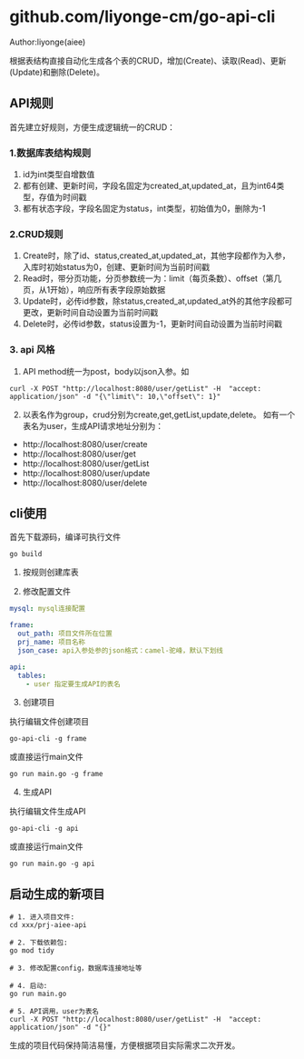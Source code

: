 # github.com/liyonge-cm/go-api-cli

Author:liyonge(aiee)

根据表结构直接自动化生成各个表的CRUD，增加(Create)、读取(Read)、更新(Update)和删除(Delete)。

## API规则
首先建立好规则，方便生成逻辑统一的CRUD：

### 1.数据库表结构规则
1. id为int类型自增数值
2. 都有创建、更新时间，字段名固定为created_at,updated_at，且为int64类型，存值为时间戳
3. 都有状态字段，字段名固定为status，int类型，初始值为0，删除为-1

### 2.CRUD规则
1. Create时，除了id、status,created_at,updated_at，其他字段都作为入参，入库时初始status为0，创建、更新时间为当前时间戳
2. Read时，带分页功能，分页参数统一为：limit（每页条数）、offset（第几页，从1开始），响应所有表字段原始数据
3. Update时，必传id参数，除status,created_at,updated_at外的其他字段都可更改，更新时间自动设置为当前时间戳
4. Delete时，必传id参数，status设置为-1，更新时间自动设置为当前时间戳

### 3. api 风格
1. API method统一为post，body以json入参。如
```shell
curl -X POST "http://localhost:8080/user/getList" -H  "accept: application/json" -d "{\"limit\": 10,\"offset\": 1}" 
```
2. 以表名作为group，crud分别为create,get,getList,update,delete。
如有一个表名为user，生成API请求地址分别为：
- http://localhost:8080/user/create 
- http://localhost:8080/user/get 
- http://localhost:8080/user/getList 
- http://localhost:8080/user/update 
- http://localhost:8080/user/delete 


## cli使用

首先下载源码，编译可执行文件
```shell
go build
```

1. 按规则创建库表

2. 修改配置文件
```yml
mysql: mysql连接配置

frame:
  out_path: 项目文件所在位置
  prj_name: 项目名称
  json_case: api入参处参的json格式：camel-驼峰，默认下划线

api:
  tables: 
    - user 指定要生成API的表名
```

3. 创建项目

执行编辑文件创建项目
```shell
go-api-cli -g frame
```
或直接运行main文件
```shell
go run main.go -g frame
```

4. 生成API

执行编辑文件生成API
```shell
go-api-cli -g api
```
或直接运行main文件
```shell
go run main.go -g api
```

## 启动生成的新项目
```shell
# 1. 进入项目文件: 
cd xxx/prj-aiee-api

# 2. 下载依赖包: 
go mod tidy

# 3. 修改配置config，数据库连接地址等

# 4. 启动: 
go run main.go

# 5. API调用，user为表名
curl -X POST "http://localhost:8080/user/getList" -H  "accept: application/json" -d "{}" 

```

生成的项目代码保持简洁易懂，方便根据项目实际需求二次开发。